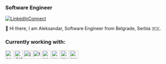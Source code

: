 ### Software Engineer


[![LinkedInConnect](https://img.shields.io/badge/%20-Connect-black?color=14171A&labelColor=212121&logo=linkedin&logoColor=ffcc80)][linkedin]

👋 Hi there, I am Aleksandar, Software Engineer from Belgrade, Serbia 🇷🇸.

### Currently working with:


<p align="left">
  <a href="https://docs.microsoft.com/en-us/dotnet/csharp/" title="csharp" target="_blank"> 
    <img align="left" src="https://devicon.dev/devicon.git/icons/csharp/csharp-plain.svg" alt="csharp" width="26px" height="26px" /> 
  </a>
  <a href="https://docs.microsoft.com/en-us/dotnet/" title="dotnet" target="_blank"> 
    <img align="left" src="https://devicon.dev/devicon.git/icons/dot-net/dot-net-plain.svg" alt="dotnet" width="26px" height="26px" /> 
  </a>
  <a href="https://developer.mozilla.org/en-US/docs/Web/JavaScript" title="javascript" target="_blank"> 
    <img align="left" src="https://devicons.github.io/devicon/devicon.git/icons/javascript/javascript-original.svg" alt="javascript" width="26px" height="26px" /> 
  </a>
  <a href="https://www.typescriptlang.org/" title="typescript" target="_blank"> 
    <img align="left" src="https://devicons.github.io/devicon/devicon.git/icons/typescript/typescript-original.svg" alt="typescript" width="26px" height="26px" /> 
  </a>
  <a href="https://nodejs.org/en/" title="nodejs" target="_blank"> 
    <img align="left" src="https://devicon.dev/devicon.git/icons/nodejs/nodejs-plain.svg" alt="nodejs" width="26px" height="26px" /> 
  </a>
  <a href="https://v3.vuejs.org/" title="vuejs" target="_blank"> 
    <img align="left" src="https://devicons.github.io/devicon/devicon.git/icons/vuejs/vuejs-original-wordmark.svg" alt="vuejs" width="26px" height="26px" /> 
  </a>
  <a href="https://www.mysql.com/" title="mysql" target="_blank"> 
    <img align="left" src="https://devicon.dev/devicon.git/icons/mysql/mysql-plain.svg" alt="mysql" width="26px" height="26px" /> 
  </a>
  <a href="https://aws.amazon.com/" title="aws" target="_blank"> 
    <img align="left" src="https://devicon.dev/devicon.git/icons/amazonwebservices/amazonwebservices-original-wordmark.svg" alt="aws" width="26px" height="26px" /> 
  </a>
</p>

[linkedin]: https://www.linkedin.com/in/milicevica/
